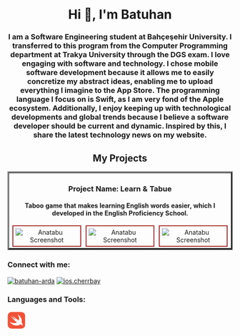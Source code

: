 <h1 align="center">Hi 👋, I'm Batuhan</h1>
<h3 align="center">I am a Software Engineering student at Bahçeşehir University. I transferred to this program from the Computer Programming department at Trakya University through the DGS exam. I love engaging with software and technology. I chose mobile software development because it allows me to easily concretize my abstract ideas, enabling me to upload everything I imagine to the App Store. The programming language I focus on is Swift, as I am very fond of the Apple ecosystem. Additionally, I enjoy keeping up with technological developments and global trends because I believe a software developer should be current and dynamic. Inspired by this, I share the latest technology news on my website.</h3>

<div align="center">
    <h2>My Projects</h2>
    <table border="3">
        <tr>
            <td align="center" valign="middle">
                <div class="project">
                    <h3>Project Name: Learn & Tabue</h3>
                    <h4>Taboo game that makes learning English words easier, which I developed in the English Proficiency School.</h4>
                    <div style="display: flex; gap: 10px; justify-content: center;">
                        <div style="border: 2px solid brown; padding: 5px;">
                            <img width="110" src="https://i.hizliresim.com/tbgb20z.jpg" alt="Anatabu Screenshot">
                        </div>
                        <div style="border: 2px solid brown; padding: 5px;">
                            <img width="110" src="https://i.hizliresim.com/rezyskb.jpg" alt="Anatabu Screenshot">
                        </div>
                        <div style="border: 2px solid brown; padding: 5px;">
                            <img width="110" src="https://i.hizliresim.com/ftavn81.jpg" alt="Anatabu Screenshot">
                        </div>
                    </div>
                </div>
            </td>
        </tr>
    </table>
</div>



   
<h3 align="left">Connect with me:</h3>
<p align="left">
<a href="https://linkedin.com/in/batuhan-arda" target="blank"><img align="center" src="https://raw.githubusercontent.com/rahuldkjain/github-profile-readme-generator/master/src/images/icons/Social/linked-in-alt.svg" alt="batuhan-arda" height="30" width="40" /></a>
<a href="https://instagram.com/ios.cherrbay" target="blank"><img align="center" src="https://raw.githubusercontent.com/rahuldkjain/github-profile-readme-generator/master/src/images/icons/Social/instagram.svg" alt="ios.cherrbay" height="30" width="40" /></a>
</p>

<h3 align="left">Languages and Tools:</h3>
<p align="left">
  <a href="https://developer.apple.com/swift/" target="_blank" rel="noreferrer">
    <img src="https://raw.githubusercontent.com/devicons/devicon/master/icons/swift/swift-original.svg" alt="swift" width="40" height="40"/>
  </a>
</p>
